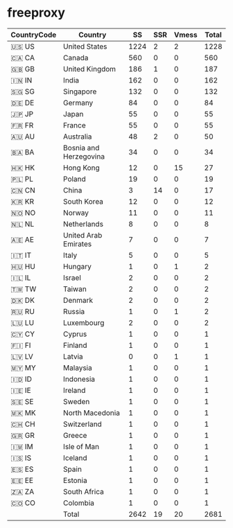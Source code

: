 # freeproxy

|CountryCode|Country|SS|SSR|Vmess|Total|
|  ----  | ----  |  ----  | ----  |  ----  | ----  |
|🇺🇸 US|United States|1224|2|2|1228|
|🇨🇦 CA|Canada|560|0|0|560|
|🇬🇧 GB|United Kingdom|186|1|0|187|
|🇮🇳 IN|India|162|0|0|162|
|🇸🇬 SG|Singapore|132|0|0|132|
|🇩🇪 DE|Germany|84|0|0|84|
|🇯🇵 JP|Japan|55|0|0|55|
|🇫🇷 FR|France|55|0|0|55|
|🇦🇺 AU|Australia|48|2|0|50|
|🇧🇦 BA|Bosnia and Herzegovina|34|0|0|34|
|🇭🇰 HK|Hong Kong|12|0|15|27|
|🇵🇱 PL|Poland|19|0|0|19|
|🇨🇳 CN|China|3|14|0|17|
|🇰🇷 KR|South Korea|12|0|0|12|
|🇳🇴 NO|Norway|11|0|0|11|
|🇳🇱 NL|Netherlands|8|0|0|8|
|🇦🇪 AE|United Arab Emirates|7|0|0|7|
|🇮🇹 IT|Italy|5|0|0|5|
|🇭🇺 HU|Hungary|1|0|1|2|
|🇮🇱 IL|Israel|2|0|0|2|
|🇹🇼 TW|Taiwan|2|0|0|2|
|🇩🇰 DK|Denmark|2|0|0|2|
|🇷🇺 RU|Russia|1|0|1|2|
|🇱🇺 LU|Luxembourg|2|0|0|2|
|🇨🇾 CY|Cyprus|1|0|0|1|
|🇫🇮 FI|Finland|1|0|0|1|
|🇱🇻 LV|Latvia|0|0|1|1|
|🇲🇾 MY|Malaysia|1|0|0|1|
|🇮🇩 ID|Indonesia|1|0|0|1|
|🇮🇪 IE|Ireland|1|0|0|1|
|🇸🇪 SE|Sweden|1|0|0|1|
|🇲🇰 MK|North Macedonia|1|0|0|1|
|🇨🇭 CH|Switzerland|1|0|0|1|
|🇬🇷 GR|Greece|1|0|0|1|
|🇮🇲 IM|Isle of Man|1|0|0|1|
|🇮🇸 IS|Iceland|1|0|0|1|
|🇪🇸 ES|Spain|1|0|0|1|
|🇪🇪 EE|Estonia|1|0|0|1|
|🇿🇦 ZA|South Africa|1|0|0|1|
|🇨🇴 CO|Colombia|1|0|0|1|
||Total|2642|19|20|2681|

